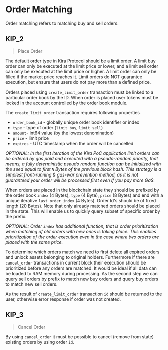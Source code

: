 # Order Matching 

Order matching refers to matching buy and sell orders.


## KIP_2
> Place Order

The default order type in Kira Protocol should be a limit order. A limit buy order can only be executed at the limit price or lower, and a limit sell order can only be executed at the limit price or higher. A limit order can only be filled if the market price reaches it. Limit orders do NOT guarantee execution, but ensure that users do not pay more than a defined price.

Orders placed using `create_limit_order` transaction must be linked to a particular order book by the ID. When order is placed user tokens must be locked in the account controlled by the order book module.   

The `create_limit_order` transaction requires following properties
 * `order_book_id` - globally unique order book identifier or index
 * `type` - type of order (`limit_buy`, `limit_sell`)
 * `amount`- int64 value (by the lowest denomination)
 * `price` - limit price
 * `expires` - UTC timestamp when the order will be cancelled

_OPTIONAL: In the first iteration of the Kira PoC application limit orders can be ordered by gas paid and executed with a pseudo-random priority, that means, a fully deterministic  pseudo random function can be initialized with the seed equal to first `N` Bytes of the previous block hash. This strategy is a simplest front-running & gas-war prevention method, as it is not guaranteed your order will be processed first even if you pay more GaS._

When orders are placed in the blockchain state they should be prefixed by the order book `index` (4 Bytes), `type` (4 Byte), `price` (8 Bytes) and end with a unique iterative `last_order_index` (4 Bytes). Order Id's should be of fixed length (20 Bytes). Note that only already matched orders should be placed in the state. This will enable us to quickly query subset of specific order by the prefix.

_OPTIONAL: Order `index` has additional function, that is order prioritization when matching of old orders with new ones is taking place. This enables prioritization of the order execution even in the case where two orders are placed with the same price._

To determine which orders match we need to first delete all expired orders and unlock assets belonging to original holders. Furthermore if there are `cancel_order` transactions in current block their execution should be prioritized before any orders are matched. It would be ideal if all data can be loaded to RAM memory during processing. As the second step we can query sell orders by prefix to match new buy orders and query buy orders to match new sell orders.

As the result of `create_limit_order` transaction `id` should be returned to the user, otherwise error response if order was not created.

## KIP_3
> Cancel Order

By using `cancel_order` it must be possible to cancel (remove from state) existing orders by using order `id`.
